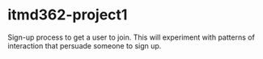 # itmd362-project1
Sign-up process to get a user to join. This will experiment with patterns of interaction that persuade someone to sign up. 
